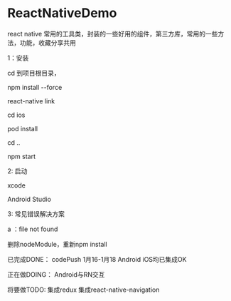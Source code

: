 # ReactNativeDemo
react native 常用的工具类，封装的一些好用的组件，第三方库，常用的一些方法，功能，收藏分享共用

1：安装

cd 到项目根目录，

npm install --force

react-native link

cd ios

pod install

cd ..

npm start

2: 启动

xcode

Android Studio

3: 常见错误解决方案

a ：file not found

删除nodeModule，重新npm install

已完成DONE：
codePush  1月16-1月18  Android iOS均已集成OK

正在做DOING：
Android与RN交互

将要做TODO:
集成redux
集成react-native-navigation
